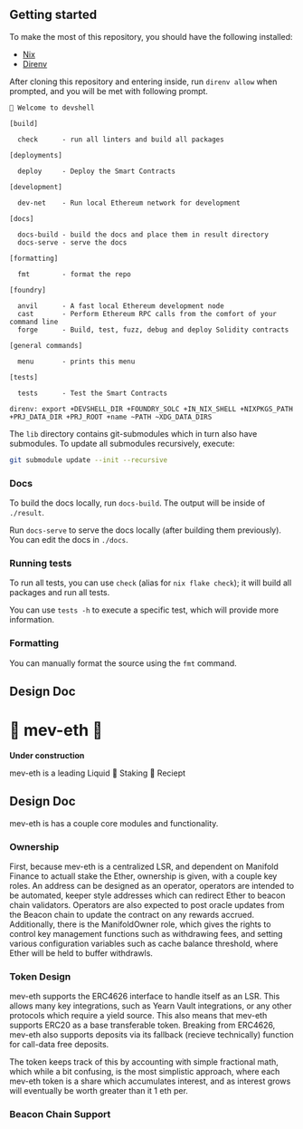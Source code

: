 ## Getting started

To make the most of this repository, you should have the following installed:

- [Nix](https://nixos.org/)
- [Direnv](https://direnv.net/)

After cloning this repository and entering inside, run `direnv allow` when prompted, and you will be met with following prompt.

```terminal
🔨 Welcome to devshell

[build]

  check      - run all linters and build all packages

[deployments]

  deploy     - Deploy the Smart Contracts

[development]

  dev-net    - Run local Ethereum network for development

[docs]

  docs-build - build the docs and place them in result directory
  docs-serve - serve the docs

[formatting]

  fmt        - format the repo

[foundry]

  anvil      - A fast local Ethereum development node
  cast       - Perform Ethereum RPC calls from the comfort of your command line
  forge      - Build, test, fuzz, debug and deploy Solidity contracts

[general commands]

  menu       - prints this menu

[tests]

  tests      - Test the Smart Contracts

direnv: export +DEVSHELL_DIR +FOUNDRY_SOLC +IN_NIX_SHELL +NIXPKGS_PATH +PRJ_DATA_DIR +PRJ_ROOT +name ~PATH ~XDG_DATA_DIRS
```

The `lib` directory contains git-submodules which in turn also have submodules.
To update all submodules recursively, execute:

```bash
git submodule update --init --recursive
```

### Docs

To build the docs locally, run `docs-build`. The output will be inside of `./result`.

Run `docs-serve` to serve the docs locally (after building them previously). You can edit the docs in `./docs`.

### Running tests

To run all tests, you can use `check` (alias for `nix flake check`); it will build all packages and run all tests.

You can use `tests -h` to execute a specific test, which will provide more information.

### Formatting

You can manually format the source using the `fmt` command.

## Design Doc

# 🚧 mev-eth 🚧

**Under construction**

mev-eth is a leading Liquid 🥩 Staking 🥩 Reciept

## Design Doc

mev-eth is has a couple core modules and functionality.

### Ownership

First, because mev-eth is a centralized LSR, and dependent on Manifold Finance to actuall stake the Ether, ownership is given, with a couple key roles. An address can be designed as an operator, operators are intended to be automated, keeper style addresses which can redirect Ether to beacon chain validators. Operators are also expected to post oracle updates from the Beacon chain to update the contract on any rewards accrued. Additionally, there is the ManifoldOwner role, which gives the rights to control key management functions such as withdrawing fees, and setting various configuration variables such as cache balance threshold, where Ether will be held to buffer withdrawls.

### Token Design

mev-eth supports the ERC4626 interface to handle itself as an LSR. This allows many key integrations, such as Yearn Vault integrations, or any other protocols which require a yield source. This also means that mev-eth supports ERC20 as a base transferable token. Breaking from ERC4626, mev-eth also supports deposits via its fallback (recieve technically) function for call-data free deposits.

The token keeps track of this by accounting with simple fractional math, which while a bit confusing, is the most simplistic approach, where each mev-eth token is a share which accumulates interest, and as interest grows will eventually be worth greater than it 1 eth per.

### Beacon Chain Support
